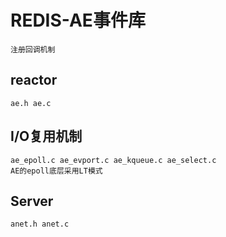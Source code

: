 # REDIS-AE事件库 #
    注册回调机制
    
## reactor ##
    ae.h ae.c

## I/O复用机制 ##
    ae_epoll.c ae_evport.c ae_kqueue.c ae_select.c
    AE的epoll底层采用LT模式

## Server ##
    anet.h anet.c


